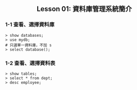 <h2 align="center">Lesson 01: 資料庫管理系統簡介</h2>

### 1-1 查看、選擇資料庫
```mysql
> show databases;
> use mydb;
# 只選單一資料庫，不加 s
> select database();
```

### 1-2 查看、選擇資料表
```mysql
> show tables;
> select * from dept; 
> desc employee;
```

